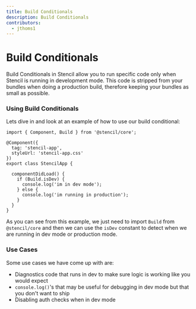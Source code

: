 ```yaml
---
title: Build Conditionals
description: Build Conditionals
contributors:
  - jthoms1
---
```


# Build Conditionals

Build Conditionals in Stencil allow you to run specific code only when Stencil is running in development mode. This code is stripped from your bundles when doing a production build, therefore keeping your bundles as small as possible.

### Using Build Conditionals

Lets dive in and look at an example of how to use our build conditional:

```tsx
import { Component, Build } from '@stencil/core';

@Component({
  tag: 'stencil-app',
  styleUrl: 'stencil-app.css'
})
export class StencilApp {

  componentDidLoad() {
    if (Build.isDev) {
      console.log('im in dev mode');
    } else {
      console.log('im running in production');
    }
  }
}
```

As you can see from this example, we just need to import `Build` from `@stencil/core` and then we can use the `isDev` constant to detect when we are running in dev mode or production mode.

### Use Cases

Some use cases we have come up with are:

- Diagnostics code that runs in dev to make sure logic is working like you would expect
- `console.log()`'s that may be useful for debugging in dev mode but that you don't want to ship
- Disabling auth checks when in dev mode
